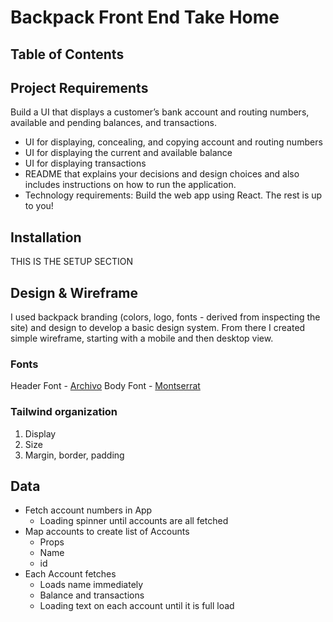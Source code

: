 # Backpack Front End Take Home

## Table of Contents
  <!-- - [Project Requirements](#project-requirements)
  - [Setup](#setup)
  - [Planning](#planning) -->


## Project Requirements
Build a UI that displays a customer’s bank account and routing
numbers, available and pending balances, and transactions.

* UI for displaying, concealing, and copying account and routing numbers
* UI for displaying the current and available balance
* UI for displaying transactions
* README that explains your decisions and design choices and also includes instructions
on how to run the application.
* Technology requirements: Build the web app using React. The rest is up to you!

## Installation
THIS IS THE SETUP SECTION

## Design & Wireframe
I used backpack branding (colors, logo, fonts - derived from inspecting the site) and design to develop a basic design system. From there I created simple wireframe, starting with a mobile and then desktop view.

### Fonts
Header Font - [Archivo](https://fonts.google.com/specimen/Archivo)
Body Font - [Montserrat](https://fonts.google.com/specimen/Montserrat )


### Tailwind organization
1. Display
2. Size
3. Margin, border, padding


## Data

* Fetch account numbers in App
  * Loading spinner until accounts are all fetched
* Map accounts to create list of Accounts
  * Props
  * Name
  * id
* Each Account fetches
  * Loads name immediately
  * Balance and transactions
  * Loading text on each account until it is full load
